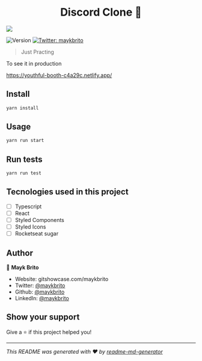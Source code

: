 <h1 align="center">Discord Clone 👋</h1>
<p align-"center">
  <img src="https://i.imgur.com/XzPNt9j.png" />
</p>
<p>
  <img alt="Version" src="https://img.shields.io/badge/version-0.1.0-blue.svg?cacheSeconds=2592000" />
  <a href="https://twitter.com/maykbrito" target="_blank">
    <img alt="Twitter: maykbrito" src="https://img.shields.io/twitter/follow/maykbrito.svg?style=social" />
  </a>
</p>

> Just Practing 

To see it in production

https://youthful-booth-c4a29c.netlify.app/

## Install

```sh
yarn install
```

## Usage

```sh
yarn run start
```

## Run tests

```sh
yarn run test
```

## Tecnologies used in this project
- [ ] Typescript
- [ ] React
- [ ] Styled Components
- [ ] Styled Icons
- [ ] Rocketseat sugar

## Author

👤 **Mayk Brito**

* Website: gitshowcase.com/maykbrito
* Twitter: [@maykbrito](https://twitter.com/maykbrito)
* Github: [@maykbrito](https://github.com/maykbrito)
* LinkedIn: [@maykbrito](https://linkedin.com/in/maykbrito)

## Show your support

Give a ⭐️ if this project helped you!

***
_This README was generated with ❤️ by [readme-md-generator](https://github.com/kefranabg/readme-md-generator)_
